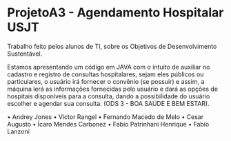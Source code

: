 # ProjetoA3 - Agendamento Hospitalar USJT
Trabalho feito pelos alunos de TI, sobre os Objetivos de Desenvolvimento Sustentável.

Estamos apresentando um código em JAVA com o intuito de auxiliar no cadastro e registro de consultas hospitalares, sejam eles públicos ou particulares, o usuário irá fornecer o convênio (se possuir) e assim, a máquina lerá as informações fornecidas pelo usuário e dará as opções de hospitais disponíveis para a consulta, dando a possibilidade do usuário escolher e agendar sua consulta.
(ODS 3 - BOA SAÚDE E BEM ESTAR).

•	Andrey Jones
•	Victor Rangel 
•	Fernando Macedo de Melo
•	Cesar Augusto
•	Ícaro Mendes Carbonez
•	Fabio Patrinhani Henrique
•	Fabio Lanzoni
